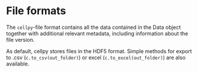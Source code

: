 # File formats
The `cellpy`-file format contains all the data contained in the Data object together with additional relevant metadata, including information about the file version.

As default, cellpy stores files in the HDF5 format. Simple methods for export to .csv
(`c.to_csv(out_folder)`) or excel (`c.to_excel(out_folder)`) are also available.